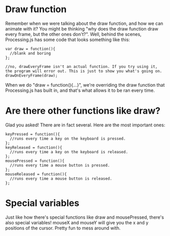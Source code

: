 # Draw function
Remember when we were talking about the draw function, and how we can animate with it? You might be thinking "why does the draw function draw every frame, but the other ones don't?". Well, behind the scenes, Processing.js has some code that looks something like this:
```
var draw = function(){
  //blank and boring
};

//no, drawEveryFrame isn't an actual function. If you try using it, the program will error out. This is just to show you what's going on.
drawOnEveryFrame(draw);
```
When we do "draw = function(){...}", we're overriding the draw function that Processing.js has built in, and that's what allows it to be ran every time.

# Are there other functions like draw?
Glad you asked! There are in fact several. Here are the most important ones:
```
keyPressed = function(){
  //runs every time a key on the keyboard is pressed.
};
keyReleased = function(){
  //runs every time a key on the keyboard is released.
};
mousePressed = function(){
  //runs every time a mouse button is pressed.
};
mouseReleased = function(){
  //runs every time a mouse button is released.
};
```

# Special variables
Just like how there's special functions like draw and mousePressed, there's also special variables! mouseX and mouseY will give you the x and y positions of the cursor. Pretty fun to mess around with.
